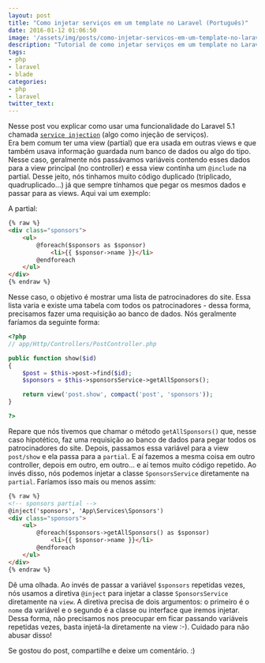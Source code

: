 ```yaml
---
layout: post
title: "Como injetar serviços em um template no Laravel (Português)"
date: 2016-01-12 01:06:50
image: '/assets/img/posts/como-injetar-servicos-em-um-template-no-laravel.png'
description: "Tutorial de como injetar serviços em um template no Laravel."
tags:
- php
- laravel
- blade
categories:
- php
- laravel
twitter_text:
---
```


Nesse post vou explicar como usar uma funcionalidade do Laravel 5.1 chamada [`service injection`](https://laravel.com/docs/5.2/blade#service-injection) (algo como injeção de serviços).  
Era bem comum ter uma view (partial) que era usada em outras views e que também usava informação guardada num banco de dados ou algo do tipo. Nesse caso, geralmente nós passávamos variáveis contendo esses dados para a view principal (no controller) e essa view continha um `@include` na partial. Desse jeito, nós tinhamos muito código duplicado (triplicado, quadruplicado...) já que sempre tínhamos que pegar os mesmos dados e passar para as views. Aqui vai um exemplo:  

A partial:

```html
{% raw %}
<div class="sponsors">
	<ul>
		@foreach($sponsors as $sponsor)
			<li>{{ $sponsor->name }}</li>
		@endforeach
	</ul>
</div>
{% endraw %}
``` 

Nesse caso, o objetivo é mostrar uma lista de patrocinadores do site. Essa lista varia e existe uma tabela com todos os patrocinadores - dessa forma, precisamos fazer uma requisição ao banco de dados. Nós geralmente faríamos da seguinte forma:  

```php
<?php
// app/Http/Controllers/PostController.php

public function show($id)
{
	$post = $this->post->find($id);
	$sponsors = $this->sponsorsService->getAllSponsors();

	return view('post.show', compact('post', 'sponsors'));
}

?>
```

Repare que nós tivemos que chamar o método `getAllSponsors()` que, nesse caso hipotético, faz uma requisição ao banco de dados para pegar todos os patrocinadores do site. Depois, passamos essa variável para a view `post/show` e ela passa para a `partial`. E aí fazemos a mesma coisa em outro controller, depois em outro, em outro... e aí temos muito código repetido. Ao invés disso, nós podemos injetar a classe `SponsorsService` diretamente na `partial`. Faríamos isso mais ou menos assim:  

```html
{% raw %}
<!-- sponsors partial -->
@inject('sponsors', 'App\Services\Sponsors')
<div class="sponsors">
	<ul>
		@foreach($sponsors->getAllSponsors() as $sponsor)
			<li>{{ $sponsor->name }}</li>
		@endforeach
	</ul>
</div>
{% endraw %}
``` 

Dê uma olhada. Ao invés de passar a variável `$sponsors` repetidas vezes, nós usamos a diretiva `@inject` para injetar a classe `SponsorsService` diretamente na `view`. A diretiva precisa de dois argumentos: o primeiro é o `nome` da variável e o segundo é a classe ou interface que iremos injetar.  
Dessa forma, não precisamos nos preocupar em ficar passando variáveis repetidas vezes, basta injetá-la diretamente na view :-). Cuidado para não abusar disso!  

Se gostou do post, compartilhe e deixe um comentário. :)